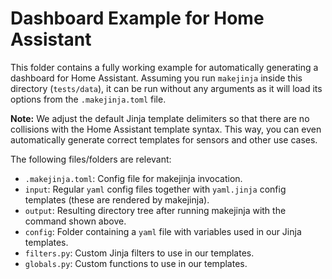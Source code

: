 # Dashboard Example for Home Assistant

This folder contains a fully working example for automatically generating a dashboard for Home Assistant.
Assuming you run `makejinja` inside this directory (`tests/data`), it can be run without any arguments as it will load its options from the `.makejinja.toml` file.

**Note:**
We adjust the default Jinja template delimiters so that there are no collisions with the Home Assistant template syntax.
This way, you can even automatically generate correct templates for sensors and other use cases.

The following files/folders are relevant:

- `.makejinja.toml`: Config file for makejinja invocation.
- `input`: Regular `yaml` config files together with `yaml.jinja` config templates (these are rendered by makejinja).
- `output`: Resulting directory tree after running makejinja with the command shown above.
- `config`: Folder containing a `yaml` file with variables used in our Jinja templates.
- `filters.py`: Custom Jinja filters to use in our templates.
- `globals.py`: Custom functions to use in our templates.
